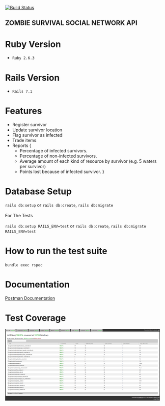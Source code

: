 [![Build Status](https://circleci.com/gh/AleBL/ZSSN-API.svg?style=svg)](https://app.circleci.com/pipelines/github/AleBL/ZSSN-API)

## ZOMBIE SURVIVAL SOCIAL NETWORK API

# Ruby Version
- `Ruby 2.6.3`

# Rails Version
- `Rails 7.1`

# Features
- Register survivor
- Update survivor location
- Flag survivor as infected
- Trade items
- Reports {
    - Percentage of infected survivors.
    - Percentage of non-infected survivors.
    - Average amount of each kind of resource by survivor (e.g. 5 waters per survivor)
    - Points lost because of infected survivor.
}

# Database Setup
`rails db:setup`
or
`rails db:create`, 
`rails db:migrate`
\
\
For The Tests
\
\
`rails db:setup RAILS_ENV=test`
or
`rails db:create`, 
`rails db:migrate RAILS_ENV=test`
# How to run the test suite
`bundle exec rspec`

# Documentation
[Postman Documentation](https://documenter.getpostman.com/view/8243464/SWLfcnnt?version=latest)

# Test Coverage
![alt text](https://raw.githubusercontent.com/AleBL/ZSSN-API/master/img.png)
